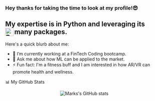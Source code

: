 ### Hey thanks for taking the time to look at my profile!😎



My expertise is in Python and leveraging its many packages.
<img align="left" alt="Python" width="26px" src="https://cdn.jsdelivr.net/npm/programming-languages-logos/src/python/python.png" />
---
Here's a quick blurb about me:

- 🔭 I’m currently working at a FinTech Coding bootcamp.
- 💬 Ask me about how ML can be applied to the market.
- ⚡ Fun fact: I'm a fitness buff and I am interested in how AR/VR can promote health and wellness.

📊 My GitHub Stats

<p align="center"> <img src="https://github-readme-stats.vercel.app/api?username=mcharipar&show_icons=true&theme=gotham" alt="Marks's GitHub stats" />
